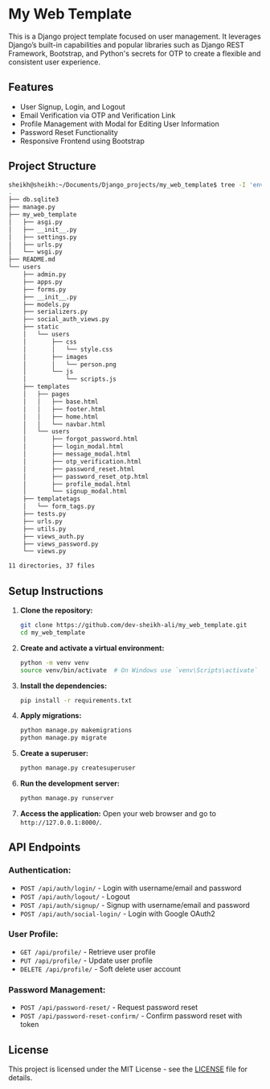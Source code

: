 # My Web Template

This is a Django project template focused on user management. It leverages Django’s built-in capabilities and popular libraries such as Django REST Framework, Bootstrap, and Python's secrets for OTP to create a flexible and consistent user experience.

## Features

- User Signup, Login, and Logout
- Email Verification via OTP and Verification Link
- Profile Management with Modal for Editing User Information
- Password Reset Functionality
- Responsive Frontend using Bootstrap

## Project Structure

```bash
sheikh@sheikh:~/Documents/Django_projects/my_web_template$ tree -I 'env|__pycache__|migrations|venv|staticfiles'
.
├── db.sqlite3
├── manage.py
├── my_web_template
│   ├── asgi.py
│   ├── __init__.py
│   ├── settings.py
│   ├── urls.py
│   └── wsgi.py
├── README.md
└── users
    ├── admin.py
    ├── apps.py
    ├── forms.py
    ├── __init__.py
    ├── models.py
    ├── serializers.py
    ├── social_auth_views.py
    ├── static
    │   └── users
    │       ├── css
    │       │   └── style.css
    │       ├── images
    │       │   └── person.png
    │       └── js
    │           └── scripts.js
    ├── templates
    │   ├── pages
    │   │   ├── base.html
    │   │   ├── footer.html
    │   │   ├── home.html
    │   │   └── navbar.html
    │   └── users
    │       ├── forgot_password.html
    │       ├── login_modal.html
    │       ├── message_modal.html
    │       ├── otp_verification.html
    │       ├── password_reset.html
    │       ├── password_reset_otp.html
    │       ├── profile_modal.html
    │       └── signup_modal.html
    ├── templatetags
    │   └── form_tags.py
    ├── tests.py
    ├── urls.py
    ├── utils.py
    ├── views_auth.py
    ├── views_password.py
    └── views.py

11 directories, 37 files

```

## Setup Instructions

1. **Clone the repository:**
    ```bash
    git clone https://github.com/dev-sheikh-ali/my_web_template.git
    cd my_web_template
    ```

2. **Create and activate a virtual environment:**
    ```bash
    python -m venv venv
    source venv/bin/activate  # On Windows use `venv\Scripts\activate`
    ```

3. **Install the dependencies:**
    ```bash
    pip install -r requirements.txt
    ```

4. **Apply migrations:**
    ```bash
    python manage.py makemigrations
    python manage.py migrate
    ```

5. **Create a superuser:**
    ```bash
    python manage.py createsuperuser
    ```

6. **Run the development server:**
    ```bash
    python manage.py runserver
    ```

7. **Access the application:**
    Open your web browser and go to `http://127.0.0.1:8000/`.


## API Endpoints

### Authentication:

- `POST /api/auth/login/` - Login with username/email and password
- `POST /api/auth/logout/` - Logout
- `POST /api/auth/signup/` - Signup with username/email and password
- `POST /api/auth/social-login/` - Login with Google OAuth2

### User Profile:

- `GET /api/profile/` - Retrieve user profile
- `PUT /api/profile/` - Update user profile
- `DELETE /api/profile/` - Soft delete user account

### Password Management:

- `POST /api/password-reset/` - Request password reset
- `POST /api/password-reset-confirm/` - Confirm password reset with token

## License

This project is licensed under the MIT License - see the [LICENSE](LICENSE) file for details.